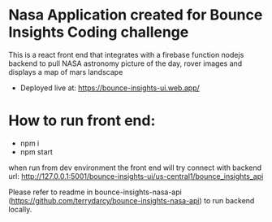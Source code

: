 # Nasa Application created for Bounce Insights Coding challenge

This is a react front end that integrates with a firebase function nodejs backend to pull NASA astronomy picture of the day, rover images and displays a map of mars landscape

- Deployed live at: https://bounce-insights-ui.web.app/

# How to run front end:

- npm i
- npm start

when run from dev environment the front end will try connect with backend url: http://127.0.0.1:5001/bounce-insights-ui/us-central1/bounce_insights_api

Please refer to readme in bounce-insights-nasa-api (https://github.com/terrydarcy/bounce-insights-nasa-api) to run backend locally.
